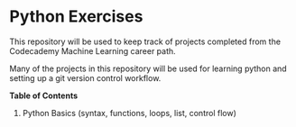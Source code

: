 # Python Exercises
This repository will be used to keep track of projects completed from the Codecademy Machine Learning career path. 

Many of the projects in this repository will be used for learning python and setting up a git version control workflow. 

**Table of Contents**
1. Python Basics (syntax, functions, loops, list, control flow)
